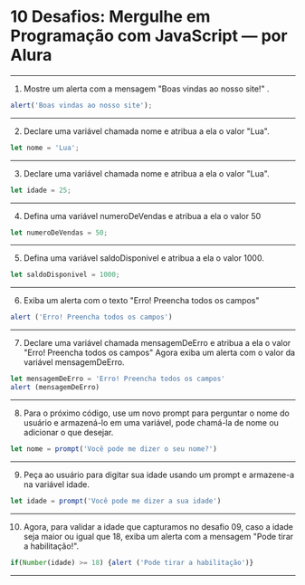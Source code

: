 # 10 Desafios: Mergulhe em Programação com JavaScript — por Alura

---

 1. Mostre um alerta com a mensagem "Boas vindas ao nosso site!" .
```javascript
alert('Boas vindas ao nosso site');
``` 
---

 2. Declare uma variável chamada nome e atribua a ela o valor "Lua".
```javascript
let nome = 'Lua';
```
---

 3. Declare uma variável chamada nome e atribua a ela o valor "Lua".
```javascript
let idade = 25;
```
---

4. Defina uma variável numeroDeVendas e atribua a ela o valor 50
```javascript
let numeroDeVendas = 50;
```
---

5. Defina uma variável saldoDisponivel e atribua a ela o valor 1000.
```javascript
let saldoDisponivel = 1000;
```
---

6. Exiba um alerta com o texto "Erro! Preencha todos os campos"
```javascript
alert ('Erro! Preencha todos os campos')
```
---

7. Declare uma variável chamada mensagemDeErro e atribua a ela o valor "Erro! Preencha todos os campos" Agora exiba um alerta com o valor da variável mensagemDeErro.
```javascript
let mensagemDeErro = 'Erro! Preencha todos os campos'
alert (mensagemDeErro)
```
---

8. Para o próximo código, use um novo prompt para perguntar o nome do usuário e armazená-lo em uma variável, pode chamá-la de nome ou adicionar o que desejar.
```javascript
let nome = prompt('Você pode me dizer o seu nome?')
```
---

9. Peça ao usuário para digitar sua idade usando um prompt e armazene-a na variável idade.
```javascript
let idade = prompt('Você pode me dizer a sua idade')
```
---

10. Agora, para validar a idade que capturamos no desafio 09, caso a idade seja maior ou igual que 18, exiba um alerta com a mensagem "Pode tirar a habilitação!".
```javascript
if(Number(idade) >= 18) {alert ('Pode tirar a habilitação')}
```
---
